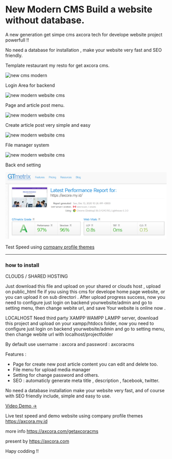 # New Modern CMS Build a website without database.

A new generation get simpe cms axcora tech for develope website project powerfull !!

No need a database for installation , make your website very fast and SEO friendly.

Template restaurant my resto for get axcora cms.

![new cms modern](https://axcora.com/getaxcoracms/id/data/uploads/cmswebsitebaru%20%285%29.png)

Login Area for backend

![new modern website cms](https://axcora.com/getaxcoracms/id/data/uploads/cmswebsitebaru%20%284%29.png)

Page and article post menu.

![new modern website cms](https://axcora.com/getaxcoracms/id/data/uploads/cmswebsitebaru%20%283%29.png)

Create article post very simple and easy

![new modern website cms](https://axcora.com/getaxcoracms/id/data/uploads/cmswebsitebaru%20%282%29.png)

File manager system

![new modern website cms](https://axcora.com/getaxcoracms/id/data/uploads/cmswebsitebaru%20%281%29.png)

Back end setting



![new modern website cms](test.png)

Test Speed using [company profile themes](https://github.com/mesinkasir/companyprofilwebsite-getaxcoracms)



 -----------------------------------------------------------------
### how to install

CLOUDS / SHARED HOSTING

Just download this file and upload on your shared or clouds host , upload on public_html fle if you using this cms for develope home page website, or you can upload it on sub directori .
After upload progress success, now you need to configure just login on backend yourwebsite/admin and go to setting menu, then change webite url, and save
Your website is online now .

LOCALHOST
Need third party XAMPP WAMPP LAMPP server, download this project and upload on your xampp/htdocs folder, now you need to configure just login on backend yourwebsite/admin and go to setting menu, then change webite url with localhost/projectfolder

By default use username : axcora and password : axcoracms

Features :
+ Page for create new post article content you can edit and delete too.
+ File menu for upload media manager
+ Setting for change password and others.
+ SEO : automaticly generate meta title , description , facebook, twitter.

No need a database installation make your website very fast, and of course with SEO friendly include, simple and easy to use.

[Video Demo →](https://www.youtube.com/watch?v=vqbeeSLq-Fo)


Live test speed and demo website using company profile themes
https://axcora.my.id


more info https://axcora.com/getaxcoracms


present by https://axcora.com


Hapy codding !!

